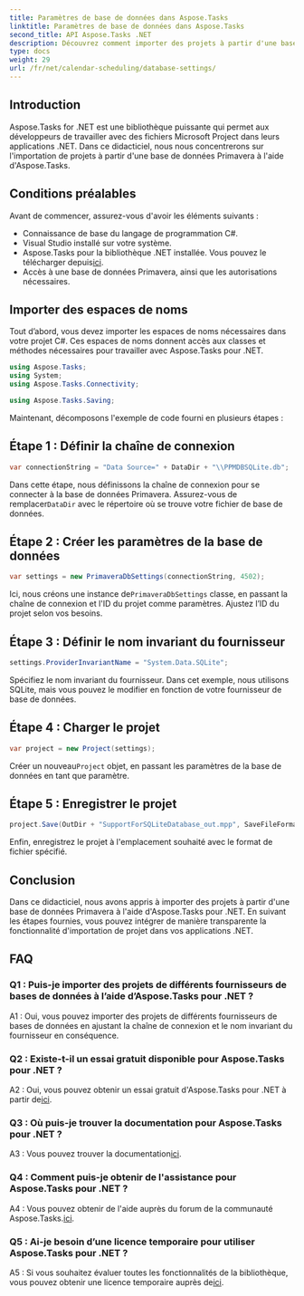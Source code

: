 ```yaml
---
title: Paramètres de base de données dans Aspose.Tasks
linktitle: Paramètres de base de données dans Aspose.Tasks
second_title: API Aspose.Tasks .NET
description: Découvrez comment importer des projets à partir d'une base de données Primavera à l'aide d'Aspose.Tasks pour .NET. Obtenez des conseils étape par étape dans ce didacticiel complet.
type: docs
weight: 29
url: /fr/net/calendar-scheduling/database-settings/
---
```

## Introduction

Aspose.Tasks for .NET est une bibliothèque puissante qui permet aux développeurs de travailler avec des fichiers Microsoft Project dans leurs applications .NET. Dans ce didacticiel, nous nous concentrerons sur l'importation de projets à partir d'une base de données Primavera à l'aide d'Aspose.Tasks.

## Conditions préalables

Avant de commencer, assurez-vous d'avoir les éléments suivants :

- Connaissance de base du langage de programmation C#.
- Visual Studio installé sur votre système.
-  Aspose.Tasks pour la bibliothèque .NET installée. Vous pouvez le télécharger depuis[ici](https://releases.aspose.com/tasks/net/).
- Accès à une base de données Primavera, ainsi que les autorisations nécessaires.

## Importer des espaces de noms

Tout d’abord, vous devez importer les espaces de noms nécessaires dans votre projet C#. Ces espaces de noms donnent accès aux classes et méthodes nécessaires pour travailler avec Aspose.Tasks pour .NET.

```csharp
using Aspose.Tasks;
using System;
using Aspose.Tasks.Connectivity;

using Aspose.Tasks.Saving;

```

Maintenant, décomposons l'exemple de code fourni en plusieurs étapes :

## Étape 1 : Définir la chaîne de connexion

```csharp
var connectionString = "Data Source=" + DataDir + "\\PPMDBSQLite.db";
```

 Dans cette étape, nous définissons la chaîne de connexion pour se connecter à la base de données Primavera. Assurez-vous de remplacer`DataDir` avec le répertoire où se trouve votre fichier de base de données.

## Étape 2 : Créer les paramètres de la base de données

```csharp
var settings = new PrimaveraDbSettings(connectionString, 4502);
```

 Ici, nous créons une instance de`PrimaveraDbSettings` classe, en passant la chaîne de connexion et l'ID du projet comme paramètres. Ajustez l’ID du projet selon vos besoins.

## Étape 3 : Définir le nom invariant du fournisseur

```csharp
settings.ProviderInvariantName = "System.Data.SQLite";
```

Spécifiez le nom invariant du fournisseur. Dans cet exemple, nous utilisons SQLite, mais vous pouvez le modifier en fonction de votre fournisseur de base de données.

## Étape 4 : Charger le projet

```csharp
var project = new Project(settings);
```

 Créer un nouveau`Project` objet, en passant les paramètres de la base de données en tant que paramètre.

## Étape 5 : Enregistrer le projet

```csharp
project.Save(OutDir + "SupportForSQLiteDatabase_out.mpp", SaveFileFormat.Mpp);
```

Enfin, enregistrez le projet à l'emplacement souhaité avec le format de fichier spécifié.

## Conclusion

Dans ce didacticiel, nous avons appris à importer des projets à partir d'une base de données Primavera à l'aide d'Aspose.Tasks pour .NET. En suivant les étapes fournies, vous pouvez intégrer de manière transparente la fonctionnalité d'importation de projet dans vos applications .NET.

## FAQ

### Q1 : Puis-je importer des projets de différents fournisseurs de bases de données à l’aide d’Aspose.Tasks pour .NET ?

A1 : Oui, vous pouvez importer des projets de différents fournisseurs de bases de données en ajustant la chaîne de connexion et le nom invariant du fournisseur en conséquence.

### Q2 : Existe-t-il un essai gratuit disponible pour Aspose.Tasks pour .NET ?

 A2 : Oui, vous pouvez obtenir un essai gratuit d'Aspose.Tasks pour .NET à partir de[ici](https://releases.aspose.com/).

### Q3 : Où puis-je trouver la documentation pour Aspose.Tasks pour .NET ?

 A3 : Vous pouvez trouver la documentation[ici](https://reference.aspose.com/tasks/net/).

### Q4 : Comment puis-je obtenir de l'assistance pour Aspose.Tasks pour .NET ?

 A4 : Vous pouvez obtenir de l'aide auprès du forum de la communauté Aspose.Tasks.[ici](https://forum.aspose.com/c/tasks/15).

### Q5 : Ai-je besoin d’une licence temporaire pour utiliser Aspose.Tasks pour .NET ?

 A5 : Si vous souhaitez évaluer toutes les fonctionnalités de la bibliothèque, vous pouvez obtenir une licence temporaire auprès de[ici](https://purchase.aspose.com/temporary-license/).